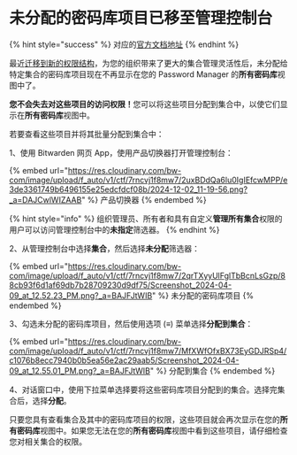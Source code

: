 # 未分配的密码库项目已移至管理控制台

{% hint style="success" %}
对应的[官方文档地址](https://bitwarden.com/help/unassigned-vault-items-moved-to-admin-console/)
{% endhint %}

最近[迁移到新的权限结构](../admin-console/manage-shared-items/collections/collection-settings.md#collection-management-settings)，为您的组织带来了更大的集合管理灵活性后，未分配给特定集合的密码库项目现在不再显示在您的 Password Manager 的**所有密码库**视图中了。

**您不会失去对这些项目的访问权限！**&#x60A8;可以将这些项目分配到集合中，以使它们显示在**所有密码库**视图中。

若要查看这些项目并将其批量分配到集合中：

1、使用 Bitwarden 网页 App，使用产品切换器打开管理控制台：

{% embed url="https://res.cloudinary.com/bw-com/image/upload/f_auto/v1/ctf/7rncvj1f8mw7/2uxBDdQa6lu0IgIEfcwMPP/e3de3361749b6496155e25edcfdcf08b/2024-12-02_11-19-56.png?_a=DAJCwlWIZAAB" %}
产品切换器
{% endembed %}

{% hint style="info" %}
组织管理员、所有者和具有自定义**管理所有集合**权限的用户可以访问管理控制台中的**未指定**筛选器。
{% endhint %}

2、从管理控制台中选择**集合**，然后选择**未分配**筛选器：

{% embed url="https://res.cloudinary.com/bw-com/image/upload/f_auto/v1/ctf/7rncvj1f8mw7/2qrTXyyUlFglTbBcnLsGzp/88cb93f6d1af69db7b28709230d9df75/Screenshot_2024-04-09_at_12.52.23_PM.png?_a=BAJFJtWIB" %}
未分配的密码库项目
{% endembed %}

3、勾选未分配的密码库项目，然后使用选项 (≡) 菜单选择**分配到集合**：

{% embed url="https://res.cloudinary.com/bw-com/image/upload/f_auto/v1/ctf/7rncvj1f8mw7/MfXWfOfxBX73EyGDJRSp4/c1076b8ecc7940b0b5ea56e2ac29aab5/Screenshot_2024-04-09_at_12.55.01_PM.png?_a=BAJFJtWIB" %}
分配到集合
{% endembed %}

4、对话窗口中，使用下拉菜单选择要将这些密码库项目分配到的集合。选择完集合后，选择**分配**。

只要您具有查看集合及其中的密码库项目的权限，这些项目就会再次显示在您的**所有密码库**视图中。如果您无法在您的**所有密码库**视图中看到这些项目，请仔细检查您对相关集合的权限。
